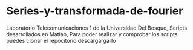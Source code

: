 # Series-y-transformada-de-fourier
Laboratorio Telecomunicaciones 1 de la Universidad Del Bosque, Scripts desarrollados en Matlab,
Para poder realizar y comprobar los scripts puedes clonar el repocitorio descargargarlo
